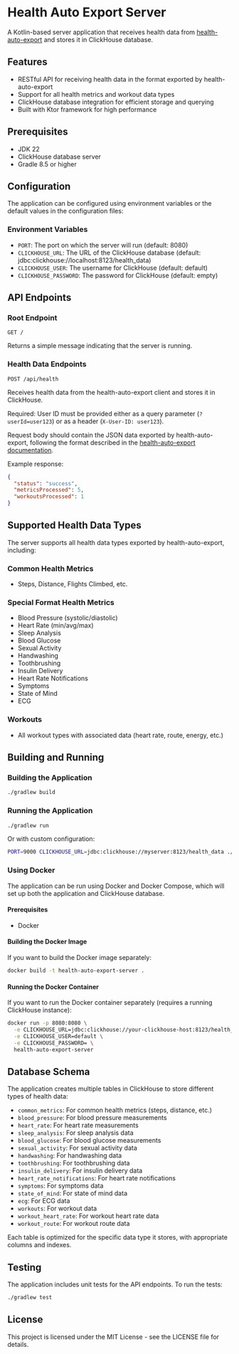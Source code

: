 # Health Auto Export Server

A Kotlin-based server application that receives health data from [health-auto-export](https://github.com/Lybron/health-auto-export) and stores it in ClickHouse database.

## Features

- RESTful API for receiving health data in the format exported by health-auto-export
- Support for all health metrics and workout data types
- ClickHouse database integration for efficient storage and querying
- Built with Ktor framework for high performance

## Prerequisites

- JDK 22
- ClickHouse database server
- Gradle 8.5 or higher

## Configuration

The application can be configured using environment variables or the default values in the configuration files:

### Environment Variables

- `PORT`: The port on which the server will run (default: 8080)
- `CLICKHOUSE_URL`: The URL of the ClickHouse database (default: jdbc:clickhouse://localhost:8123/health_data)
- `CLICKHOUSE_USER`: The username for ClickHouse (default: default)
- `CLICKHOUSE_PASSWORD`: The password for ClickHouse (default: empty)

## API Endpoints

### Root Endpoint

```
GET /
```

Returns a simple message indicating that the server is running.

### Health Data Endpoints

```
POST /api/health
```

Receives health data from the health-auto-export client and stores it in ClickHouse.

Required: User ID must be provided either as a query parameter (`?userId=user123`) or as a header (`X-User-ID: user123`).

Request body should contain the JSON data exported by health-auto-export, following the format described in the [health-auto-export documentation](https://github.com/Lybron/health-auto-export).

Example response:
```json
{
  "status": "success",
  "metricsProcessed": 5,
  "workoutsProcessed": 1
}
```


## Supported Health Data Types

The server supports all health data types exported by health-auto-export, including:

### Common Health Metrics
- Steps, Distance, Flights Climbed, etc.

### Special Format Health Metrics
- Blood Pressure (systolic/diastolic)
- Heart Rate (min/avg/max)
- Sleep Analysis
- Blood Glucose
- Sexual Activity
- Handwashing
- Toothbrushing
- Insulin Delivery
- Heart Rate Notifications
- Symptoms
- State of Mind
- ECG

### Workouts
- All workout types with associated data (heart rate, route, energy, etc.)

## Building and Running

### Building the Application

```bash
./gradlew build
```

### Running the Application

```bash
./gradlew run
```

Or with custom configuration:

```bash
PORT=9000 CLICKHOUSE_URL=jdbc:clickhouse://myserver:8123/health_data ./gradlew run
```

### Using Docker

The application can be run using Docker and Docker Compose, which will set up both the application and ClickHouse database.

#### Prerequisites

- Docker

#### Building the Docker Image

If you want to build the Docker image separately:

```bash
docker build -t health-auto-export-server .
```

#### Running the Docker Container

If you want to run the Docker container separately (requires a running ClickHouse instance):

```bash
docker run -p 8080:8080 \
  -e CLICKHOUSE_URL=jdbc:clickhouse://your-clickhouse-host:8123/health_data \
  -e CLICKHOUSE_USER=default \
  -e CLICKHOUSE_PASSWORD= \
  health-auto-export-server
```

## Database Schema

The application creates multiple tables in ClickHouse to store different types of health data:

- `common_metrics`: For common health metrics (steps, distance, etc.)
- `blood_pressure`: For blood pressure measurements
- `heart_rate`: For heart rate measurements
- `sleep_analysis`: For sleep analysis data
- `blood_glucose`: For blood glucose measurements
- `sexual_activity`: For sexual activity data
- `handwashing`: For handwashing data
- `toothbrushing`: For toothbrushing data
- `insulin_delivery`: For insulin delivery data
- `heart_rate_notifications`: For heart rate notifications
- `symptoms`: For symptoms data
- `state_of_mind`: For state of mind data
- `ecg`: For ECG data
- `workouts`: For workout data
- `workout_heart_rate`: For workout heart rate data
- `workout_route`: For workout route data

Each table is optimized for the specific data type it stores, with appropriate columns and indexes.

## Testing

The application includes unit tests for the API endpoints. To run the tests:

```bash
./gradlew test
```

## License

This project is licensed under the MIT License - see the LICENSE file for details.
